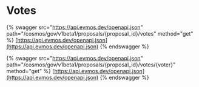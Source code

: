 # Votes

{% swagger src="https://api.evmos.dev/openapi.json" path="/cosmos/gov/v1beta1/proposals/{proposal_id}/votes" method="get" %}
[https://api.evmos.dev/openapi.json](https://api.evmos.dev/openapi.json)
{% endswagger %}

{% swagger src="https://api.evmos.dev/openapi.json" path="/cosmos/gov/v1beta1/proposals/{proposal_id}/votes/{voter}" method="get" %}
[https://api.evmos.dev/openapi.json](https://api.evmos.dev/openapi.json)
{% endswagger %}

